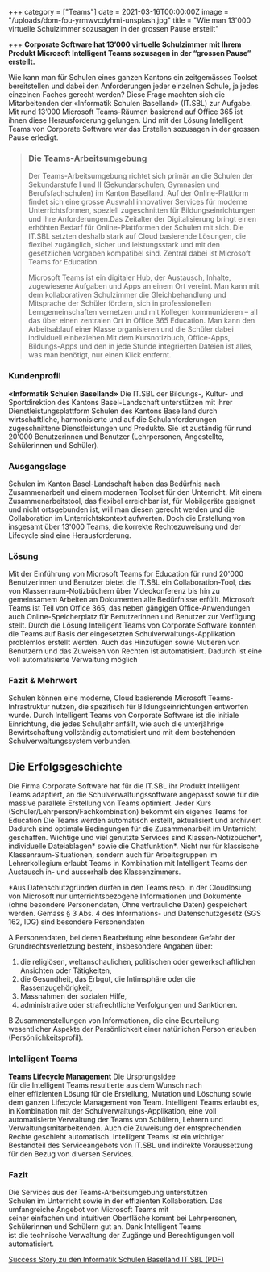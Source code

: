 +++
category = ["Teams"]
date = 2021-03-16T00:00:00Z
image = "/uploads/dom-fou-yrmwvcdyhmi-unsplash.jpg"
title = "Wie man 13'000 virtuelle Schulzimmer sozusagen in der grossen Pause erstellt"

+++
**Corporate Software hat 13’000 virtuelle Schulzimmer mit Ihrem Produkt Microsoft Intelligent Teams sozusagen in der “grossen Pause” erstellt.**

Wie kann man für Schulen eines ganzen Kantons ein zeitgemässes Toolset bereitstellen und dabei den Anforderungen jeder einzelnen Schule, ja jedes einzelnen Faches gerecht werden? Diese Frage machten sich die Mitarbeitenden der «Informatik Schulen Baselland» (IT.SBL) zur Aufgabe. Mit rund 13’000 Microsoft Teams-Räumen basierend auf Office 365 ist ihnen diese Herausforderung gelungen. Und mit der Lösung Intelligent Teams von Corporate Software war das Erstellen sozusagen in der grossen Pause erledigt.

> ### Die Teams-Arbeitsumgebung
>
> Der Teams-Arbeitsumgebung richtet sich primär an die Schulen der Sekundarstufe I und II (Sekundarschulen, Gymnasien und Berufsfachschulen) im Kanton Baselland. Auf der Online-Plattform findet sich eine grosse Auswahl innovativer Services für moderne Unterrichtsformen, speziell zugeschnitten für Bildungseinrichtungen und ihre Anforderungen.Das Zeitalter der Digitalisierung bringt einen erhöhten Bedarf für Online-Plattformen der Schulen mit sich. Die IT.SBL setzten deshalb stark auf Cloud basierende Lösungen, die flexibel zugänglich, sicher und leistungsstark und mit den gesetzlichen Vorgaben kompatibel sind. Zentral dabei ist Microsoft Teams for Education.
>
> Microsoft Teams ist ein digitaler Hub, der Austausch, Inhalte, zugewiesene Aufgaben und Apps an einem Ort vereint. Man kann mit dem kollaborativen Schulzimmer die Gleichbehandlung und Mitsprache der Schüler fördern, sich in professionellen Lerngemeinschaften vernetzen und mit Kollegen kommunizieren – all das über einen zentralen Ort in Office 365 Education. Man kann den Arbeitsablauf einer Klasse organisieren und die Schüler dabei individuell einbeziehen.Mit dem Kursnotizbuch, Office-Apps, Bildungs-Apps und den in jede Stunde integrierten Dateien ist alles, was man benötigt, nur einen Klick entfernt.

### Kundenprofil

**«Informatik Schulen Baselland»** Die IT.SBL der Bildungs-, Kultur- und Sportdirektion des Kantons Basel-Landschaft unterstützen mit ihrer Dienstleistungsplattform Schulen des Kantons Baselland durch wirtschaftliche, harmonisierte und auf die Schulanforderungen zugeschnittene Dienstleistungen und Produkte. Sie ist zuständig für rund 20'000 Benutzerinnen und Benutzer (Lehrpersonen, Angestellte, Schülerinnen und Schüler).

### Ausgangslage

Schulen im Kanton Basel-Landschaft haben das Bedürfnis nach Zusammenarbeit und einem modernen Toolset für den Unterricht. Mit einem Zusammenarbeitstool, das flexibel erreichbar ist, für Mobilgeräte geeignet und nicht ortsgebunden ist, will man diesen gerecht werden und die Collaboration im Unterrichtskontext aufwerten. Doch die Erstellung von insgesamt über 13'000 Teams, die korrekte Rechtezuweisung und der Lifecycle sind eine Herausforderung.

### Lösung

Mit der Einführung von Microsoft Teams for Education für rund 20'000 Benutzerinnen und Benutzer bietet die IT.SBL ein Collaboration-Tool, das von Klassenraum-Notizbüchern über Videokonferenz bis hin zu gemeinsamem Arbeiten an Dokumenten alle Bedürfnisse erfüllt. Microsoft Teams ist Teil von Office 365, das neben gängigen Office-Anwendungen auch Online-Speicherplatz für Benutzerinnen und Benutzer zur Verfügung stellt. Durch die Lösung Intelligent Teams von Corporate Software konnten die Teams auf Basis der eingesetzten Schulverwaltungs-Applikation problemlos erstellt werden. Auch das Hinzufügen sowie Mutieren von Benutzern und das Zuweisen von Rechten ist automatisiert. Dadurch ist eine voll automatisierte Verwaltung möglich

### Fazit & Mehrwert

Schulen können eine moderne, Cloud basierende Microsoft Teams-Infrastruktur nutzen, die spezifisch für Bildungseinrichtungen entworfen wurde. Durch Intelligent Teams von Corporate Software ist die initiale Einrichtung, die jedes Schuljahr anfällt, wie auch die unterjährige Bewirtschaftung vollständig automatisiert und mit dem bestehenden Schulverwaltungssystem verbunden.

## Die Erfolgsgeschichte

Die Firma Corporate Software hat für die IT.SBL ihr Produkt Intelligent Teams adaptiert, an die Schulverwaltungssoftware angepasst sowie für die massive parallele Erstellung von Teams optimiert. Jeder Kurs (Schüler/Lehrperson/Fachkombination) bekommt ein eigenes Teams for Education Die Teams werden automatisch erstellt, aktualisiert und archiviert Dadurch sind optimale Bedingungen für die Zusammenarbeit im Unterricht geschaffen. Wichtige und viel genutzte Services sind Klassen-Notizbücher*, individuelle Dateiablagen* sowie die Chatfunktion*. Nicht nur für klassische Klassenraum-Situationen, sondern auch für Arbeitsgruppen im Lehrerkollegium erlaubt Teams in Kombination mit Intelligent Teams den Austausch in- und ausserhalb des Klassenzimmers.

\*Aus Datenschutzgründen dürfen in den Teams resp. in der Cloudlösung von Microsoft nur unterrichtsbezogene Informationen und Dokumente (ohne besondere Personendaten, Ohne vertrauliche Daten) gespeichert werden. Gemäss § 3 Abs. 4 des Informations- und Datenschutzgesetz (SGS 162, IDG) sind besondere Personendaten

A Personendaten, bei deren Bearbeitung eine besondere Gefahr der Grundrechtsverletzung besteht, insbesondere Angaben über:

1. die religiösen, weltanschaulichen, politischen oder gewerkschaftlichen Ansichten oder Tätigkeiten,
2. die Gesundheit, das Erbgut, die Intimsphäre oder die Rassenzugehörigkeit,
3. Massnahmen der sozialen Hilfe,
4. administrative oder strafrechtliche Verfolgungen und Sanktionen.

B Zusammenstellungen von Informationen, die eine Beurteilung wesentlicher Aspekte der Persönlichkeit einer natürlichen Person erlauben (Persönlichkeitsprofil).

### Intelligent Teams

**Teams Lifecycle Management** Die Ursprungsidee für die Intelligent Teams resultierte aus dem Wunsch nach einer effizienten Lösung für die Erstellung, Mutation und Löschung sowie dem ganzen Lifecycle Management von Team. Intelligent Teams erlaubt es, in Kombination mit der Schulverwaltungs-Applikation, eine voll automatisierte Verwaltung der Teams von Schülern, Lehrern und Verwaltungsmitarbeitenden. Auch die Zuweisung der entsprechenden Rechte geschieht automatisch. Intelligent Teams ist ein wichtiger Bestandteil des Serviceangebots von IT.SBL und indirekte Voraussetzung für den Bezug von diversen Services.

### Fazit

Die Services aus der Teams-Arbeitsumgebung unterstützen Schulen im Unterricht sowie in der effizienten Kollaboration. Das umfangreiche Angebot von Microsoft Teams mit seiner einfachen und intuitiven Oberfläche kommt bei Lehrpersonen, Schülerinnen und Schülern gut an. Dank Intelligent Teams ist die technische Verwaltung der Zugänge und Berechtigungen voll automatisiert.

[Success Story zu den Informatik Schulen Baselland IT.SBL (PDF)](/uploads/successstory-itsbl.pdf)